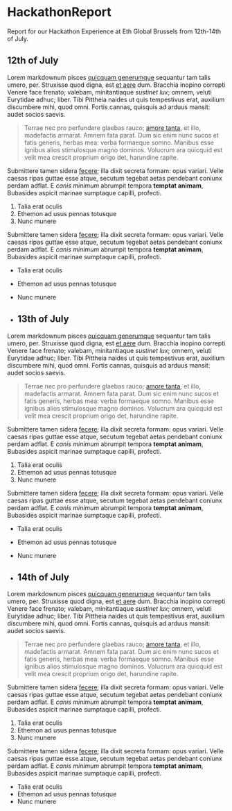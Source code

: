 # HackathonReport
Report for our Hackathon Experience at Eth Global Brussels from 12th-14th of July.

## 12th of July
Lorem markdownum pisces [quicquam generumque](http://magni.com/) sequantur tam
talis umero, per. Struxisse quod digna, est [et
aere](http://turres.net/orienteunica) dum. Bracchia inopino correpti Venere face
frenato; valebam, minitantiaque *sustinet lux*; omnem, veluti Eurytidae adhuc;
liber. Tibi Pittheia naides ut quis tempestivus erat, auxilium discumbere mihi,
quod omni. Fortis cannas, quisquis ad arduus mansit: audet socios saevis.

> Terrae nec pro perfundere glaebas rauco; [amore
> tanta](http://licet-tunc.com/facto.html), et illo, madefactis armarat. Amnem
> fata parat. Dum sic enim nunc sucos et fatis generis, herbas mea: verba
> formaeque somno. Manibus esse ignibus alios stimulosque magno dominos.
> Volucrum ara quicquid est velit mea crescit proprium origo det, harundine
> rapite.

Submittere tamen sidera [fecere](http://www.mollis.net/); illa dixit secreta
formam: opus variari. Velle caesas ripas guttae esse atque, secutum tegebat
aetas pendebant coniunx perdam adflat. E *canis minimum* abrumpit tempora
**temptat animam**, Bubasides aspicit marinae sumptaque capilli, profecti.

1. Talia erat oculis
2. Ethemon ad usus pennas totusque
3. Nunc munere

Submittere tamen sidera [fecere](http://www.mollis.net/); illa dixit secreta
formam: opus variari. Velle caesas ripas guttae esse atque, secutum tegebat
aetas pendebant coniunx perdam adflat. E *canis minimum* abrumpit tempora
**temptat animam**, Bubasides aspicit marinae sumptaque capilli, profecti.


- Talia erat oculis
- Ethemon ad usus pennas totusque
- Nunc munere

- ## 13th of July
Lorem markdownum pisces [quicquam generumque](http://magni.com/) sequantur tam
talis umero, per. Struxisse quod digna, est [et
aere](http://turres.net/orienteunica) dum. Bracchia inopino correpti Venere face
frenato; valebam, minitantiaque *sustinet lux*; omnem, veluti Eurytidae adhuc;
liber. Tibi Pittheia naides ut quis tempestivus erat, auxilium discumbere mihi,
quod omni. Fortis cannas, quisquis ad arduus mansit: audet socios saevis.

> Terrae nec pro perfundere glaebas rauco; [amore
> tanta](http://licet-tunc.com/facto.html), et illo, madefactis armarat. Amnem
> fata parat. Dum sic enim nunc sucos et fatis generis, herbas mea: verba
> formaeque somno. Manibus esse ignibus alios stimulosque magno dominos.
> Volucrum ara quicquid est velit mea crescit proprium origo det, harundine
> rapite.

Submittere tamen sidera [fecere](http://www.mollis.net/); illa dixit secreta
formam: opus variari. Velle caesas ripas guttae esse atque, secutum tegebat
aetas pendebant coniunx perdam adflat. E *canis minimum* abrumpit tempora
**temptat animam**, Bubasides aspicit marinae sumptaque capilli, profecti.

1. Talia erat oculis
2. Ethemon ad usus pennas totusque
3. Nunc munere

Submittere tamen sidera [fecere](http://www.mollis.net/); illa dixit secreta
formam: opus variari. Velle caesas ripas guttae esse atque, secutum tegebat
aetas pendebant coniunx perdam adflat. E *canis minimum* abrumpit tempora
**temptat animam**, Bubasides aspicit marinae sumptaque capilli, profecti.


- Talia erat oculis
- Ethemon ad usus pennas totusque
- Nunc munere

- ## 14th of July
Lorem markdownum pisces [quicquam generumque](http://magni.com/) sequantur tam
talis umero, per. Struxisse quod digna, est [et
aere](http://turres.net/orienteunica) dum. Bracchia inopino correpti Venere face
frenato; valebam, minitantiaque *sustinet lux*; omnem, veluti Eurytidae adhuc;
liber. Tibi Pittheia naides ut quis tempestivus erat, auxilium discumbere mihi,
quod omni. Fortis cannas, quisquis ad arduus mansit: audet socios saevis.

> Terrae nec pro perfundere glaebas rauco; [amore
> tanta](http://licet-tunc.com/facto.html), et illo, madefactis armarat. Amnem
> fata parat. Dum sic enim nunc sucos et fatis generis, herbas mea: verba
> formaeque somno. Manibus esse ignibus alios stimulosque magno dominos.
> Volucrum ara quicquid est velit mea crescit proprium origo det, harundine
> rapite.

Submittere tamen sidera [fecere](http://www.mollis.net/); illa dixit secreta
formam: opus variari. Velle caesas ripas guttae esse atque, secutum tegebat
aetas pendebant coniunx perdam adflat. E *canis minimum* abrumpit tempora
**temptat animam**, Bubasides aspicit marinae sumptaque capilli, profecti.

1. Talia erat oculis
2. Ethemon ad usus pennas totusque
3. Nunc munere

Submittere tamen sidera [fecere](http://www.mollis.net/); illa dixit secreta
formam: opus variari. Velle caesas ripas guttae esse atque, secutum tegebat
aetas pendebant coniunx perdam adflat. E *canis minimum* abrumpit tempora
**temptat animam**, Bubasides aspicit marinae sumptaque capilli, profecti.


- Talia erat oculis
- Ethemon ad usus pennas totusque
- Nunc munere
